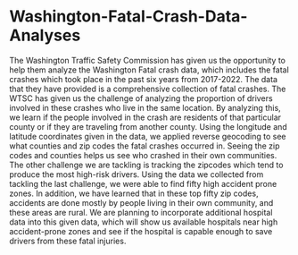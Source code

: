 # Washington-Fatal-Crash-Data-Analyses
The Washington Traffic Safety Commission has given us the opportunity to help them analyze the
Washington Fatal crash data, which includes the fatal crashes which took place in the past six years from
2017-2022. The data that they have provided is a comprehensive collection of fatal crashes.
The WTSC has given us the challenge of analyzing the proportion of drivers involved in these crashes
who live in the same location. By analyzing this, we learn if the people involved in the crash are residents
of that particular county or if they are traveling from another county. Using the longitude and latitude
coordinates given in the data, we applied reverse geocoding to see what counties and zip codes the fatal
crashes occurred in. Seeing the zip codes and counties helps us see who crashed in their own
communities.
The other challenge we are tackling is tracking the zipcodes which tend to produce the most high-risk
drivers. Using the data we collected from tackling the last challenge, we were able to find fifty high
accident prone zones. In addition, we have learned that in these top fifty zip codes, accidents are done
mostly by people living in their own community, and these areas are rural.
We are planning to incorporate additional hospital data into this given data, which will show us available
hospitals near high accident-prone zones and see if the hospital is capable enough to save drivers from
these fatal injuries.
